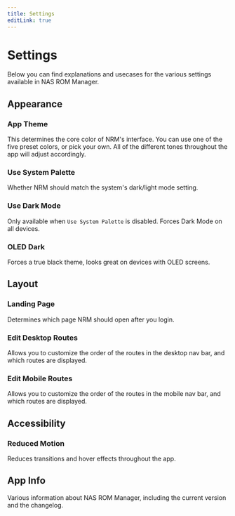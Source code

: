 ```yaml
---
title: Settings
editLink: true
---
```


# Settings

Below you can find explanations and usecases for the various settings available in NAS ROM Manager.


## Appearance

### App Theme

This determines the core color of NRM's interface. You can use one of the five preset colors, or pick your own. All of the different tones throughout the app will adjust accordingly.

### Use System Palette

Whether NRM should match the system's dark/light mode setting.

### Use Dark Mode

Only available when `Use System Palette` is disabled. Forces Dark Mode on all devices.

### OLED Dark

Forces a true black theme, looks great on devices with OLED screens.


## Layout

### Landing Page

Determines which page NRM should open after you login.

### Edit Desktop Routes

Allows you to customize the order of the routes in the desktop nav bar, and which routes are displayed.

### Edit Mobile Routes

Allows you to customize the order of the routes in the mobile nav bar, and which routes are displayed.


## Accessibility

### Reduced Motion

Reduces transitions and hover effects throughout the app.


## App Info

Various information about NAS ROM Manager, including the current version and the changelog.